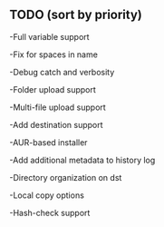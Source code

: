 ## TODO (sort by priority)

-Full variable support

-Fix for spaces in name

-Debug catch and verbosity

-Folder upload support

-Multi-file upload support

-Add destination support

-AUR-based installer

-Add additional metadata to history log

-Directory organization on dst

-Local copy options

-Hash-check support
